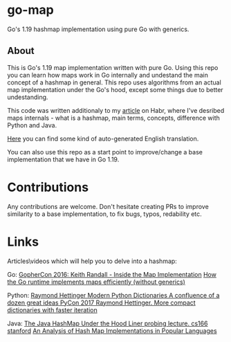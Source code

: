 # go-map

Go's 1.19 hashmap implementation using pure Go with generics.

## About

This is Go's 1.19 map implementation written with pure Go. Using this repo you can learn how maps work in Go internally and undestand the main concept of a hashmap in general. This repo uses algorithms from an actual map implementation under the Go's hood, except some things due to better undestanding.

This code was written additionaly to my [article]() on Habr, where I've desribed maps internals - what is a hashmap, main terms, concepts, difference with Python and Java.

[Here](https://prog.world/hashmap-according-to-golang-along-with-implementation-on-generics/) you can find some kind of auto-generated English translation.

You can also use this repo as a start point to improve/change a base implementation that we have in Go 1.19.

# Contributions

Any contributions are welcome. Don't hesitate creating PRs to improve similarity to a base implementation, to fix bugs, typos, redability etc.

# Links

Articles\videos which will help you to delve into a hashmap:

Go:
[GopherCon 2016: Keith Randall - Inside the Map Implementation](https://www.youtube.com/watch?v=Tl7mi9QmLns)
[How the Go runtime implements maps efficiently (without generics)](https://dave.cheney.net/2018/05/29/how-the-go-runtime-implements-maps-efficiently-without-generics)

Python:
[Raymond Hettinger Modern Python Dictionaries A confluence of a dozen great ideas PyCon 2017 ](https://www.youtube.com/watch?v=npw4s1QTmPg)[Raymond Hettinger.
More compact dictionaries with faster iteration](https://mail.python.org/pipermail/python-dev/2012-December/123028.html)

Java:
[The Java HashMap Under the Hood
](https://www.baeldung.com/java-hashmap-advanced)[Liner probing lecture. cs166 stanford](https://web.stanford.edu/class/archive/cs/cs166/cs166.1166/lectures/12/Small12.pdf)
[An Analysis of Hash Map Implementations in Popular Languages](https://rcoh.me/posts/hash-map-analysis/)
